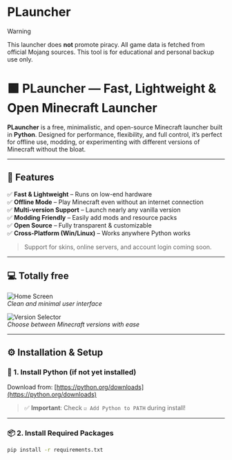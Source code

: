 # PLauncher

> [!WARNING]
> This launcher does **not** promote piracy. All game data is fetched from official Mojang sources. This tool is for educational and personal backup use only.

# 🟩 PLauncher — Fast, Lightweight & Open Minecraft Launcher

**PLauncher** is a free, minimalistic, and open-source Minecraft launcher built in **Python**. Designed for performance, flexibility, and full control, it’s perfect for offline use, modding, or experimenting with different versions of Minecraft without the bloat.

---

## 🧩 Features

✅ **Fast & Lightweight** – Runs on low-end hardware  
✅ **Offline Mode** – Play Minecraft even without an internet connection  
✅ **Multi-version Support** – Launch nearly any vanilla version  
✅ **Modding Friendly** – Easily add mods and resource packs  
✅ **Open Source** – Fully transparent & customizable  
✅ **Cross-Platform (Win/Linux)** – Works anywhere Python works  

> Support for skins, online servers, and account login coming soon.

---

## 💻 Totally free


![Home Screen](https://)  
*Clean and minimal user interface*

![Version Selector](https://)  
*Choose between Minecraft versions with ease*

---

## ⚙️ Installation & Setup

### 🐍 1. Install Python (if not yet installed)

Download from: [https://python.org/downloads](https://python.org/downloads)

> ✅ **Important**: Check `☑️ Add Python to PATH` during install!

---

### 📦 2. Install Required Packages

```bash
pip install -r requirements.txt
